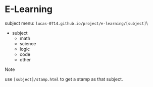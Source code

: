 # E-Learning
subject menu: `lucas-0714.github.io/project/e-learning/[subject]`\
- subject
  - math
  - science
  - logic
  - code
  - other

> [!NOTE]
> use `[subject]/stamp.html` to get a stamp as that subject.
> 
